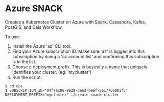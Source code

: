 # Azure SNACK

Creates a Kubernetes Cluster on Azure with Spark, Cassandra, Kafka, PostGIS, and Deis Workflow.

To use:

1. Install the Azure 'az' CLI tool.
2. Find your Azure subscription ID.  Make sure 'az' is logged into this subscription by doing a 'az account list' and confirming this subscription is in the list.
3. Choose a deployment prefix.  This is basically a name that uniquely identifies your cluster.  (eg. 'mycluster')
4. Run the script:

```
$ cd ops
$ SUBSCRIPTION_ID="04f7ec88-8e28-dead-beef-5e17766001f5" DEPLOYMENT_PREFIX="mycluster" ./create-snack-cluster
```
